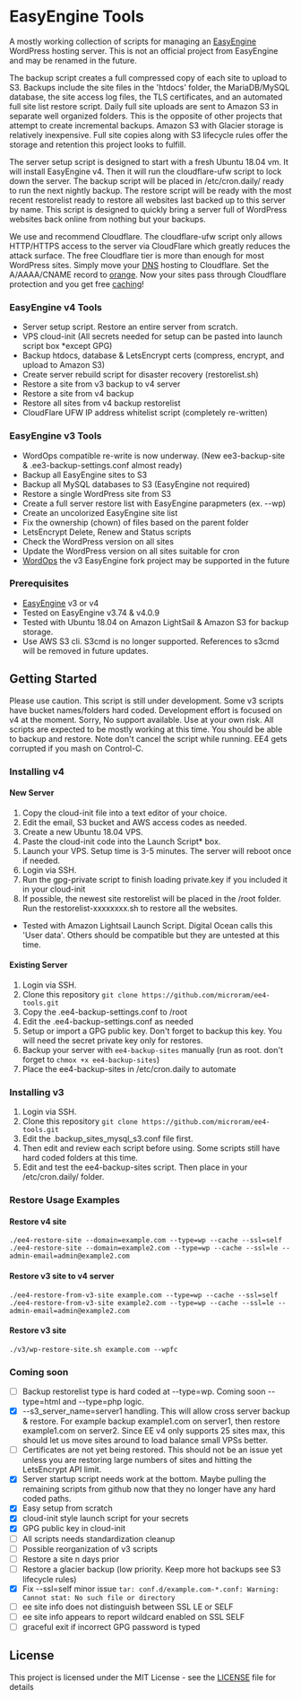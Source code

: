 # EasyEngine Tools

A mostly working collection of scripts for managing an [EasyEngine](https://easyengine.io) WordPress hosting server. This is not an official project from EasyEngine and may be renamed in the future.

The backup script creates a full compressed copy of each site to upload to S3. Backups include the site files in the 'htdocs' folder, the MariaDB/MySQL database, the site access log files, the TLS certificates, and an automated full site list restore script.  Daily full site uploads are sent to Amazon S3 in separate well organized folders. This is the opposite of other projects that attempt to create incremental backups. Amazon S3 with Glacier storage is relatively inexpensive. Full site copies along with S3 lifecycle rules offer the storage and retention this project looks to fulfill.

The server setup script is designed to start with a fresh Ubuntu 18.04 vm. It will install EasyEngine v4. Then it will run the cloudflare-ufw script to lock down the server. The backup script will be placed in /etc/cron.daily/ ready to run the next nightly backup. The restore script will be ready with the most recent restorelist ready to restore all websites last backed up to this server by name. This script is designed to quickly bring a server full of WordPress websites back online from nothing but your backups.

We use and recommend Cloudflare. The cloudflare-ufw script only allows HTTP/HTTPS access to the server via CloudFlare which greatly reduces the attack surface. The free Cloudflare tier is more than enough for most WordPress sites. Simply move your [DNS](https://support.cloudflare.com/hc/en-us/articles/201720164-Step-2-Create-a-Cloudflare-account-and-add-a-website) hosting to Cloudflare. Set the A/AAAA/CNAME record to [orange](https://support.cloudflare.com/hc/en-us/articles/200169626-What-subdomains-are-appropriate-for-orange-gray-clouds-). Now your sites pass through Cloudflare protection and you get free [caching](https://support.cloudflare.com/hc/en-us/articles/200172516-Which-file-extensions-does-Cloudflare-cache-for-static-content-)!

### EasyEngine v4 Tools

- Server setup script. Restore an entire server from scratch.
- VPS cloud-init (All secrets needed for setup can be pasted into launch script box *except GPG)
- Backup htdocs, database & LetsEncrypt certs (compress, encrypt, and upload to Amazon S3)
- Create server rebuild script for disaster recovery (restorelist.sh)
- Restore a site from v3 backup to v4 server
- Restore a site from v4 backup
- Restore all sites from v4 backup restorelist
- CloudFlare UFW IP address whitelist script (completely re-written)

### EasyEngine v3 Tools

- WordOps compatible re-write is now underway. (New ee3-backup-site & .ee3-backup-settings.conf almost ready)
- Backup all EasyEngine sites to S3
- Backup all MySQL databases to S3 (EasyEngine not required)
- Restore a single WordPress site from S3
- Create a full server restore list with EasyEngine parapmeters (ex. --wp)
- Create an uncolorized EasyEngine site list
- Fix the ownership (chown) of files based on the parent folder
- LetsEncrypt Delete, Renew and Status scripts
- Check the WordPress version on all sites
- Update the WordPress version on all sites suitable for cron
- [WordOps](https://wordops.org/) the v3 EasyEngine fork project may be supported in the future

### Prerequisites

- [EasyEngine](https://easyengine.io) v3 or v4
- Tested on EasyEngine v3.74 & v4.0.9
- Tested with Ubuntu 18.04 on Amazon LightSail & Amazon S3 for backup storage.
- Use AWS S3 cli. S3cmd is no longer supported. References to s3cmd will be removed in future updates.

## Getting Started

Please use caution. This script is still under development. Some v3 scripts have bucket names/folders hard coded. Development effort is focused on v4 at the moment. Sorry, No support available. Use at your own risk. All scripts are expected to be mostly working at this time. You should be able to backup and restore. Note don't cancel the script while running. EE4 gets corrupted if you mash on Control-C.

### Installing v4

#### New Server

1. Copy the cloud-init file into a text editor of your choice.
2. Edit the email, S3 bucket and AWS access codes as needed.
3. Create a new Ubuntu 18.04 VPS.
4. Paste the cloud-init code into the Launch Script* box.
5. Launch your VPS. Setup time is 3-5 minutes. The server will reboot once if needed.
6. Login via SSH.
7. Run the gpg-private script to finish loading private.key if you included it in your cloud-init
8. If possible, the newest site restorelist will be placed in the /root folder. Run the restorelist-xxxxxxxx.sh to restore all the websites.

 * Tested with Amazon Lightsail Launch Script. Digital Ocean calls this 'User data'. Others should be compatible but they are untested at this time.

#### Existing Server

1. Login via SSH.
2. Clone this repository `git clone https://github.com/microram/ee4-tools.git`
3. Copy the .ee4-backup-settings.conf to /root
4. Edit the .ee4-backup-settings.conf as needed
5. Setup or import a GPG public key. Don't forget to backup this key. You will need the secret private key only for restores.
6. Backup your server with `ee4-backup-sites` manually (run as root. don't forget to `chmox +x ee4-backup-sites`)
7. Place the ee4-backup-sites in /etc/cron.daily to automate

### Installing v3

1. Login via SSH.
2. Clone this repository `git clone https://github.com/microram/ee4-tools.git`
3. Edit the .backup_sites_mysql_s3.conf file first. 
4. Then edit and review each script before using. Some scripts still have hard coded folders at this time.
5. Edit and test the ee4-backup-sites script. Then place in your /etc/cron.daily/ folder.

### Restore Usage Examples

#### Restore v4 site

    ./ee4-restore-site --domain=example.com --type=wp --cache --ssl=self
    ./ee4-restore-site --domain=example2.com --type=wp --cache --ssl=le --admin-email=admin@example2.com

#### Restore v3 site to v4 server

    ./ee4-restore-from-v3-site example.com --type=wp --cache --ssl=self
    ./ee4-restore-from-v3-site example2.com --type=wp --cache --ssl=le --admin-email=admin@example2.com

#### Restore v3 site

    ./v3/wp-restore-site.sh example.com --wpfc

### Coming soon

- [ ] Backup restorelist type is hard coded at --type=wp. Coming soon --type=html and --type=php logic.
- [x] --s3_server_name=server1 handling. This will allow cross server backup & restore. For example backup example1.com on server1, then restore example1.com on server2. Since EE v4 only supports 25 sites max, this should let us move sites around to load balance small VPSs better.  
- [ ] Certificates are not yet being restored. This should not be an issue yet unless you are restoring large numbers of sites and hitting the LetsEncrypt API limit.
- [x] Server startup script needs work at the bottom. Maybe pulling the remaining scripts from github now that they no longer have any hard coded paths.
- [x] Easy setup from scratch
- [x] cloud-init style launch script for your secrets
- [x] GPG public key in cloud-init
- [ ] All scripts needs standardization cleanup
- [ ] Possible reorganization of v3 scripts
- [ ] Restore a site n days prior
- [ ] Restore a glacier backup (low priority. Keep more hot backups see S3 lifecycle rules)
- [x] Fix --ssl=self minor issue `tar: conf.d/example.com-*.conf: Warning: Cannot stat: No such file or directory`
- [ ] ee site info does not distinguish between SSL LE or SELF
- [ ] ee site info appears to report wildcard enabled on SSL SELF
- [ ] graceful exit if incorrect GPG password is typed

## License

This project is licensed under the MIT License - see the [LICENSE](LICENSE) file for details
